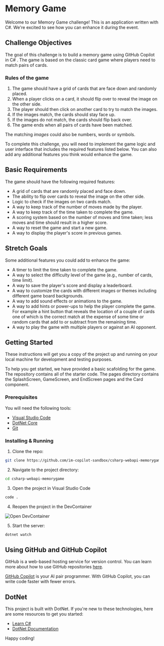 # Memory Game

Welcome to our Memory Game challenge! This is an application written with C#. We're excited to see how you can enhance it during the event.

## Challenge Objectives

The goal of this challenge is to build a memory game using GitHub Copilot in C# . The game is based on the classic card game where players need to match pairs of cards.

### Rules of the game

1. The game should have a grid of cards that are face down and randomly placed.
2. When a player clicks on a card, it should flip over to reveal the image on the other side.
3. The player should then click on another card to try to match the images.
4. If the images match, the cards should stay face up.
5. If the images do not match, the cards should flip back over.
6. The game ends when all pairs of cards have been matched.

The matching _images_ could also be numbers, words or symbols.

To complete this challenge, you will need to implement the game logic and user interface that includes the required features listed below. You can also add any additional features you think would enhance the game.

## Basic Requirements

The game should have the following required features:

- A grid of cards that are randomly placed and face down.
- The ability to flip over cards to reveal the image on the other side.
- Logic to check if the images on two cards match.
- A way to keep track of the number of moves made by the player.
- A way to keep track of the time taken to complete the game.
- A scoring system based on the number of moves and time taken; less moves and time should result in a higher score.
- A way to reset the game and start a new game.
- A way to display the player's score in previous games.

## Stretch Goals

Some additional features you could add to enhance the game:

- A timer to limit the time taken to complete the game.
- A way to select the difficulty level of the game (e.g., number of cards, time limit).
- A way to save the player's score and display a leaderboard.
- A way to customize the cards with different images or themes including different game board backgrounds.
- A way to add sound effects or animations to the game.
- A way to add hints or power-ups to help the player complete the game. For example a hint button that reveals the location of a couple of cards one of which is the correct match at the expense of some time or random cards that add to or subtract from the remaining time.
- A way to play the game with multiple players or against an AI opponent.

## Getting Started

These instructions will get you a copy of the project up and running on your local machine for development and testing purposes.

To help you get started, we have provided a basic scafolding for the game. The repository contains all of the starter code. The pages directory contains the SplashScreen, GameScreen, and EndScreen pages and the Card component.

### Prerequisites

You will need the following tools:

- [Visual Studio Code](https://code.visualstudio.com/download)
- [DotNet Core](https://dotnet.microsoft.com/en-us/download)
- [Git](https://git-scm.com/downloads)

### Installing & Running

1. Clone the repo:

```bash
git clone https://github.com/im-copilot-sandbox/csharp-webapi-memorygame.git
```

2. Navigate to the project directory:

```bash
cd csharp-webapi-memorygame
```

3. Open the project in Visual Studio Code

```bash
code .
```

4. Reopen the project in the DevContainer

![Open DevContainer](.devcontainer/screenshot.png)

5. Start the server:

```bash
dotnet watch
```

## Using GitHub and GitHub Copilot

GitHub is a web-based hosting service for version control. You can learn more about how to use GitHub repositories [here](https://docs.github.com/en/github).

[GitHub Copilot](https://copilot.github.com/) is your AI pair programmer. With GitHub Copilot, you can write code faster with fewer errors.

## DotNet

This project is built with DotNet. If you're new to these technologies, here are some resources to get you started:

- [Learn C#](https://dotnet.microsoft.com/en-us/learntocode)
- [DotNet Documentation](https://learn.microsoft.com/en-us/dotnet/)

Happy coding!